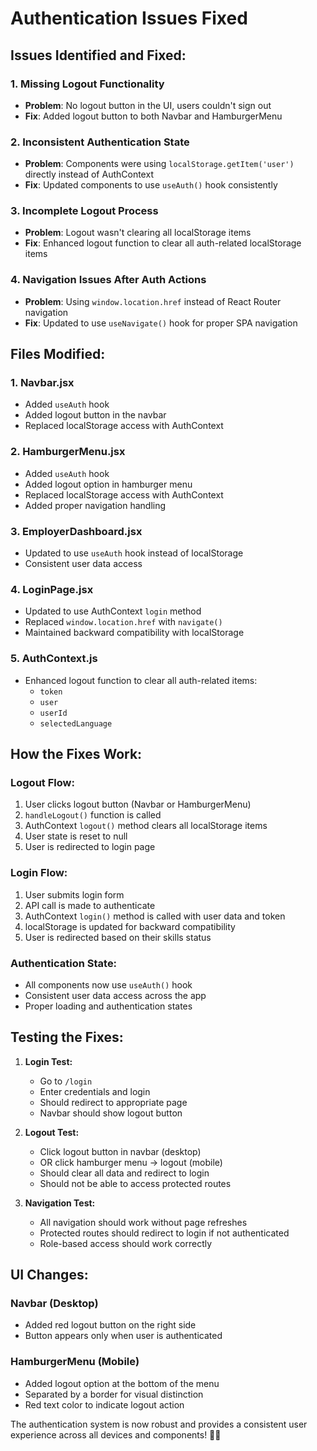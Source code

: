 # Authentication Issues Fixed

## Issues Identified and Fixed:

### 1. **Missing Logout Functionality**
- **Problem**: No logout button in the UI, users couldn't sign out
- **Fix**: Added logout button to both Navbar and HamburgerMenu

### 2. **Inconsistent Authentication State**
- **Problem**: Components were using `localStorage.getItem('user')` directly instead of AuthContext
- **Fix**: Updated components to use `useAuth()` hook consistently

### 3. **Incomplete Logout Process**
- **Problem**: Logout wasn't clearing all localStorage items
- **Fix**: Enhanced logout function to clear all auth-related localStorage items

### 4. **Navigation Issues After Auth Actions**
- **Problem**: Using `window.location.href` instead of React Router navigation
- **Fix**: Updated to use `useNavigate()` hook for proper SPA navigation

## Files Modified:

### 1. **Navbar.jsx**
- Added `useAuth` hook
- Added logout button in the navbar
- Replaced localStorage access with AuthContext

### 2. **HamburgerMenu.jsx**
- Added `useAuth` hook
- Added logout option in hamburger menu
- Replaced localStorage access with AuthContext
- Added proper navigation handling

### 3. **EmployerDashboard.jsx**
- Updated to use `useAuth` hook instead of localStorage
- Consistent user data access

### 4. **LoginPage.jsx**
- Updated to use AuthContext `login` method
- Replaced `window.location.href` with `navigate()`
- Maintained backward compatibility with localStorage

### 5. **AuthContext.js**
- Enhanced logout function to clear all auth-related items:
  - `token`
  - `user`
  - `userId`
  - `selectedLanguage`

## How the Fixes Work:

### **Logout Flow:**
1. User clicks logout button (Navbar or HamburgerMenu)
2. `handleLogout()` function is called
3. AuthContext `logout()` method clears all localStorage items
4. User state is reset to null
5. User is redirected to login page

### **Login Flow:**
1. User submits login form
2. API call is made to authenticate
3. AuthContext `login()` method is called with user data and token
4. localStorage is updated for backward compatibility
5. User is redirected based on their skills status

### **Authentication State:**
- All components now use `useAuth()` hook
- Consistent user data access across the app
- Proper loading and authentication states

## Testing the Fixes:

1. **Login Test:**
   - Go to `/login`
   - Enter credentials and login
   - Should redirect to appropriate page
   - Navbar should show logout button

2. **Logout Test:**
   - Click logout button in navbar (desktop)
   - OR click hamburger menu → logout (mobile)
   - Should clear all data and redirect to login
   - Should not be able to access protected routes

3. **Navigation Test:**
   - All navigation should work without page refreshes
   - Protected routes should redirect to login if not authenticated
   - Role-based access should work correctly

## UI Changes:

### **Navbar (Desktop)**
- Added red logout button on the right side
- Button appears only when user is authenticated

### **HamburgerMenu (Mobile)**
- Added logout option at the bottom of the menu
- Separated by a border for visual distinction
- Red text color to indicate logout action

The authentication system is now robust and provides a consistent user experience across all devices and components! 🔐✅